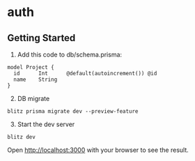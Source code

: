 # auth

## Getting Started

1. Add this code to db/schema.prisma:

```
model Project {
  id      Int      @default(autoincrement()) @id
  name    String
}
```

2. DB migrate

```
blitz prisma migrate dev --preview-feature
```

3. Start the dev server

```
blitz dev
```

Open [http://localhost:3000](http://localhost:3000) with your browser to see the result.

